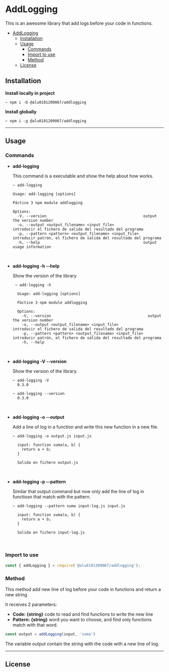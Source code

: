 # AddLogging <!-- no toc -->

This is an awesome library that add logs before your code in functions.

- [AddLogging](#addlogging)
  - [Installation](#installation)
  - [Usage](#usage)
    - [Commands](#commands)
    - [Import to use](#import-to-use)
    - [Method](#method)
  - [License](#license)

## Installation

**Install locally in project**

```console
~ npm i -D @alu0101209067/addlogging
```

**Install globally**

```console
~ npm i -g @alu0101209067/addlogging
```
___

## Usage

### Commands

- **add-logging**

  This command is a executable and show the help about how works.

  ```console
  ~ add-logging
  ```

  ```console
  Usage: add-logging [options]

  Páctice 3 npm module addlogging

  Options:
    -V, --version                                           output the version number
    -o, --output <output_filename> <input_file>             introducir el fichero de salida del resultado del programa
    -p, --pattern <pattern> <output_filename> <input_file>  introducir patrón, el fichero de salida del resultado del programa
    -h, --help                                              output usage information
  ```
<br>

- **add-logging -h --help**

  Show the version of the library

  ```console
   ~ add-logging -h

    Usage: add-logging [options]

    Páctice 3 npm module addlogging

    Options:
      -V, --version                                           output the version number
      -o, --output <output_filename> <input_file>             introducir el fichero de salida del resultado del programa
      -p, --pattern <pattern> <output_filename> <input_file>  introducir patrón, el fichero de salida del resultado del programa
      -h, --help 
  ```

<br>

- **add-logging -V --version**

  Show the version of the library.

  ```console
  ~ add-logging -V
    0.3.0
  ```
  
  ```console
  ~ add-logging --version
    0.3.0 
  ```

<br>

- **add-logging -o --output**

  Add a line of log in a function and write this new function in a new file.

  ```console
  ~ add-logging -o output.js input.js 

    input: function suma(a, b) {
      return a + b;
    }

    Salida en fichero output.js
  ```

<br>

- **add-logging -p --pattern**

  Similar that output command but now only add the line of log in functiosn that match with the pattern.

  ```console
  ~ add-logging --pattern suma input-log.js input.js

    input: function suma(a, b) {
      return a + b;
    }

    Salida en fichero input-log.js
  ```

<br>

### Import to use

```js
const { addLogging } = require('@alu0101209067/addlogging');
```

### Method

This method add new line of log before your code in functions and return a new string.

It receives 2 parameters:

  - **Code: {string}**  code to read and find functions to write the new line
  - **Pattern: {string}** word you want to choose, and find only functions match with that word.  

```js
const output = addLogging(input, 'suma')
```

The variable output contain the string with the code with a new line of log.

___

## License